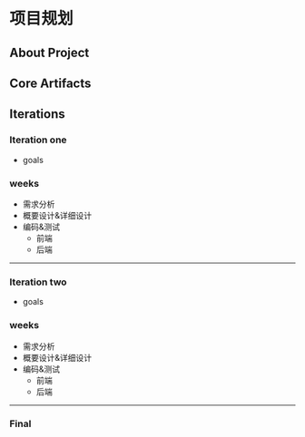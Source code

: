 # 项目规划
## About Project
## Core Artifacts
## Iterations
### Iteration one
 - goals 
### weeks
 - 需求分析
 - 概要设计&详细设计
 - 编码&测试
   - 前端
   - 后端

---
### Iteration two
 - goals 
### weeks
 - 需求分析
 - 概要设计&详细设计
 - 编码&测试
   - 前端
   - 后端

---
### Final
